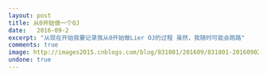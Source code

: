 ```yaml
---
layout: post
title: 从0开始做一个OJ
date:   2016-09-2
excerpt: "从现在开始我要记录我从0开始做Lier OJ的过程 虽然，我随时可能会跑路"
comments: true
image: http://images2015.cnblogs.com/blog/831801/201609/831801-20160902151416793-1469017528.jpg
undone: true
---
```

